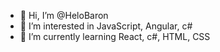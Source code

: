 - 👋 Hi, I’m @HeloBaron
- 👀 I’m interested in JavaScript, Angular, c#
- 🌱 I’m currently learning React, c#, HTML, CSS

<!---
HeloBaron/HeloBaron is a ✨ special ✨ repository because its `README.md` (this file) appears on your GitHub profile.
You can click the Preview link to take a look at your changes.
--->
